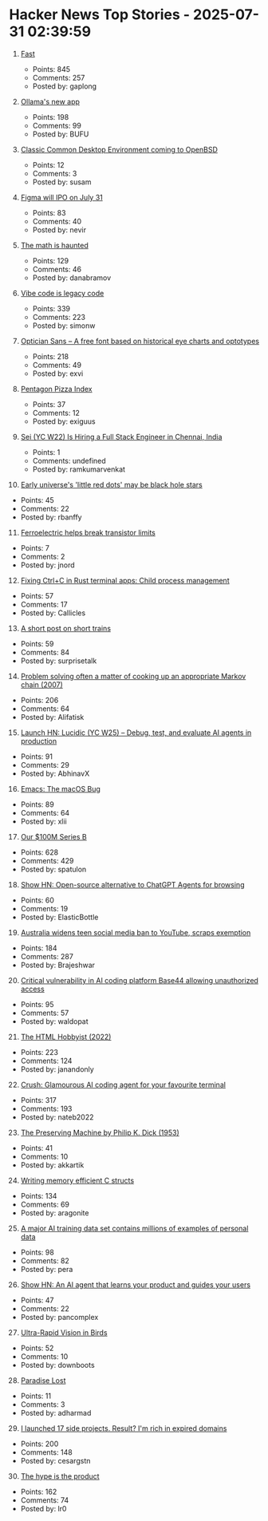 # Hacker News Top Stories - 2025-07-31 02:39:59

1. [Fast](https://www.catherinejue.com/fast)
   - Points: 845
   - Comments: 257
   - Posted by: gaplong

2. [Ollama's new app](https://ollama.com/blog/new-app)
   - Points: 198
   - Comments: 99
   - Posted by: BUFU

3. [Classic Common Desktop Environment coming to OpenBSD](https://undeadly.org/cgi?action=article;sid=20250730080301)
   - Points: 12
   - Comments: 3
   - Posted by: susam

4. [Figma will IPO on July 31](https://www.figma.com/blog/ipo-pricing/)
   - Points: 83
   - Comments: 40
   - Posted by: nevir

5. [The math is haunted](https://overreacted.io/the-math-is-haunted/)
   - Points: 129
   - Comments: 46
   - Posted by: danabramov

6. [Vibe code is legacy code](https://blog.val.town/vibe-code)
   - Points: 339
   - Comments: 223
   - Posted by: simonw

7. [Optician Sans – A free font based on historical eye charts and optotypes](https://optician-sans.com/)
   - Points: 218
   - Comments: 49
   - Posted by: exvi

8. [Pentagon Pizza Index](https://www.pizzint.watch/)
   - Points: 37
   - Comments: 12
   - Posted by: exiguus

9. [Sei (YC W22) Is Hiring a Full Stack Engineer in Chennai, India](https://www.ycombinator.com/companies/sei/jobs/LeAtLYf-full-stack-engineer-typescript-react-gen-ai)
   - Points: 1
   - Comments: undefined
   - Posted by: ramkumarvenkat

10. [Early universe's 'little red dots' may be black hole stars](https://www.science.org/content/article/early-universe-s-little-red-dots-may-be-black-hole-stars)
   - Points: 45
   - Comments: 22
   - Posted by: rbanffy

11. [Ferroelectric helps break transistor limits](https://spectrum.ieee.org/negative-capacitance-schottky-limit)
   - Points: 7
   - Comments: 2
   - Posted by: jnord

12. [Fixing Ctrl+C in Rust terminal apps: Child process management](https://www.fiveonefour.com/blog/Fixing-ctrl-c-in-terminal-apps-child-process-management)
   - Points: 57
   - Comments: 17
   - Posted by: Callicles

13. [A short post on short trains](https://shakeddown.substack.com/p/a-short-post-on-short-trains)
   - Points: 59
   - Comments: 84
   - Posted by: surprisetalk

14. [Problem solving often a matter of cooking up an appropriate Markov chain (2007)](http://math.uchicago.edu/~shmuel/Network-course-readings/Markov_chain_tricks.pdf)
   - Points: 206
   - Comments: 64
   - Posted by: Alifatisk

15. [Launch HN: Lucidic (YC W25) – Debug, test, and evaluate AI agents in production](undefined)
   - Points: 91
   - Comments: 29
   - Posted by: AbhinavX

16. [Emacs: The macOS Bug](https://xlii.space/eng/emacs-the-macos-bug/)
   - Points: 89
   - Comments: 64
   - Posted by: xlii

17. [Our $100M Series B](https://oxide.computer/blog/our-100m-series-b)
   - Points: 628
   - Comments: 429
   - Posted by: spatulon

18. [Show HN: Open-source alternative to ChatGPT Agents for browsing](https://github.com/trymeka/agent)
   - Points: 60
   - Comments: 19
   - Posted by: ElasticBottle

19. [Australia widens teen social media ban to YouTube, scraps exemption](https://www.reuters.com/legal/litigation/australia-widens-teen-social-media-ban-youtube-scraps-exemption-2025-07-29/)
   - Points: 184
   - Comments: 287
   - Posted by: Brajeshwar

20. [Critical vulnerability in AI coding platform Base44 allowing unauthorized access](https://www.wiz.io/blog/critical-vulnerability-base44)
   - Points: 95
   - Comments: 57
   - Posted by: waldopat

21. [The HTML Hobbyist (2022)](https://www.htmlhobbyist.com/)
   - Points: 223
   - Comments: 124
   - Posted by: janandonly

22. [Crush: Glamourous AI coding agent for your favourite terminal](https://github.com/charmbracelet/crush)
   - Points: 317
   - Comments: 193
   - Posted by: nateb2022

23. [The Preserving Machine by Philip K. Dick (1953)](https://archive.org/details/Fantasy_Science_Fiction_v004n06_1953-06)
   - Points: 41
   - Comments: 10
   - Posted by: akkartik

24. [Writing memory efficient C structs](https://tomscheers.github.io/2025/07/29/writing-memory-efficient-structs-post.html)
   - Points: 134
   - Comments: 69
   - Posted by: aragonite

25. [A major AI training data set contains millions of examples of personal data](https://www.technologyreview.com/2025/07/18/1120466/a-major-ai-training-data-set-contains-millions-of-examples-of-personal-data/)
   - Points: 98
   - Comments: 82
   - Posted by: pera

26. [Show HN: An AI agent that learns your product and guides your users](https://frigade.ai)
   - Points: 47
   - Comments: 22
   - Posted by: pancomplex

27. [Ultra-Rapid Vision in Birds](https://journals.plos.org/plosone/article?id=10.1371/journal.pone.0151099)
   - Points: 52
   - Comments: 10
   - Posted by: downboots

28. [Paradise Lost](https://alexandermigdal.com/paradise-lost/)
   - Points: 11
   - Comments: 3
   - Posted by: adharmad

29. [I launched 17 side projects. Result? I'm rich in expired domains](undefined)
   - Points: 200
   - Comments: 148
   - Posted by: cesargstn

30. [The hype is the product](https://rys.io/en/180.html)
   - Points: 162
   - Comments: 74
   - Posted by: lr0

